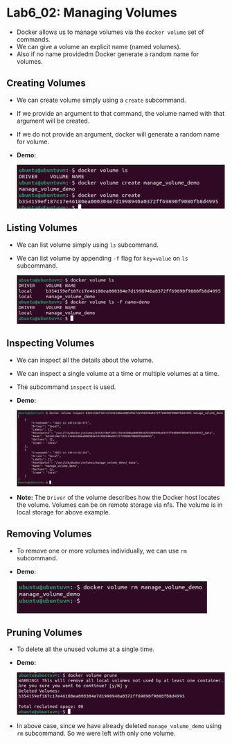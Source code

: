 # <b>Lab6_02: Managing Volumes</b>
- Docker allows us to manage volumes via the `docker volume` set of commands.
- We can give a volume an explicit name (named volumes).
- Also if no name providedm Docker generate a random name for volumes.


## <b>Creating Volumes</b>
- We can create volume simply using a `create` subcommand.
- If we provide an argument to that command, the volume named with that argument will be created.
- If we do not provide an argument, docker will generate a random name for volume.
- <b>Demo:</b>

    <img src=../../../Assets/03_Docker_Lab6_02-1.png>


## <b>Listing Volumes</b>
- We can list volume simply using `ls` subcommand.

- We can list volume by appending `-f` flag for `key=value` on `ls` subcommand.

    <img src=../../../Assets/03_Docker_Lab6_02-2.png>

## <b>Inspecting Volumes</b>
- We can inspect all the details about the volume.
- We can inspect a single volume at a time or multiple volumes at a time.
- The subcommand `inspect` is used.
- <b>Demo: </b>

    <img src=../../../Assets/03_Docker_Lab6_02-3.png>

- <b>Note: </b> The `Driver` of the volume describes how the Docker host locates the volume. Volumes can be on remote storage via nfs. The volume is in local storage for above example.

## <b>Removing Volumes</b>
- To remove one or more volumes individually, we can use `rm` subcommand.
- <b>Demo: </b>

    <img src=../../../Assets/03_Docker_Lab6_02-4.png>


## <b>Pruning Volumes</b>
- To delete all the unused volume at a single time.
- <b>Demo: </b>

    <img src=../../../Assets/03_Docker_Lab6_02-5.png>

- In above case, since we have already deleted `manage_volume_demo` using `rm` subcommand. So we were left with only one volume.